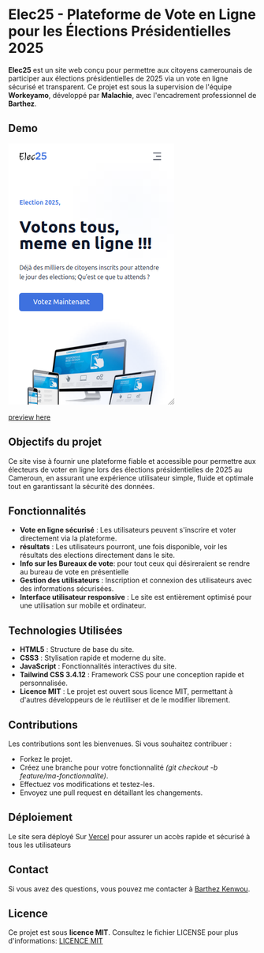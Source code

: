
# Elec25 - Plateforme de Vote en Ligne pour les Élections Présidentielles 2025

**Elec25** est un site web conçu pour permettre aux citoyens camerounais de participer aux élections présidentielles de 2025 via un vote en ligne sécurisé et transparent. Ce projet est sous la supervision de l'équipe **Workeyamo**, développé par **Malachie**, avec l'encadrement professionnel de **Barthez**.

## Demo

![Preview](src/assets/preview.png)

[preview here](https://elec25.vercel.app/)

## Objectifs du projet

Ce site vise à fournir une plateforme fiable et accessible pour permettre aux électeurs de voter en ligne lors des élections présidentielles de 2025 au Cameroun, en assurant une expérience utilisateur simple, fluide et optimale tout en garantissant la sécurité des données.

## Fonctionnalités

- **Vote en ligne sécurisé** : Les utilisateurs peuvent s'inscrire et voter directement via la plateforme.
- **résultats** : Les utilisateurs pourront, une fois disponible, voir les résultats des elections directement dans le site.
- **Info sur les Bureaux de vote**: pour tout ceux qui désireraient se rendre au bureau de vote en présentielle
- **Gestion des utilisateurs** : Inscription et connexion des utilisateurs avec des informations sécurisées.
- **Interface utilisateur responsive** : Le site est entièrement optimisé pour une utilisation sur mobile et ordinateur.

## Technologies Utilisées

- **HTML5** : Structure de base du site.
- **CSS3** : Stylisation rapide et moderne du site.
- **JavaScript** : Fonctionnalités interactives du site.
- **Tailwind CSS 3.4.12** : Framework CSS pour une conception rapide et personnalisée.
- **Licence MIT** : Le projet est ouvert sous licence MIT, permettant à d'autres développeurs de le réutiliser et de le modifier librement.

## Contributions

Les contributions sont les bienvenues. Si vous souhaitez contribuer :

- Forkez le projet.
- Créez une branche pour votre fonctionnalité _(git checkout -b feature/ma-fonctionnalite)_.
- Effectuez vos modifications et testez-les.
- Envoyez une pull request en détaillant les changements.

## Déploiement

Le site sera déployé Sur [Vercel](https://vercel.com) pour assurer un accès rapide et sécurisé à tous les utilisateurs

## Contact

Si vous avez des questions, vous pouvez me contacter à [Barthez Kenwou](mailto:kenwoubarthez@gmail.com).

## Licence

Ce projet est sous **licence MIT**. Consultez le fichier LICENSE pour plus d'informations: [LICENCE MIT](https://choosealicense.com/licenses/mit/)
